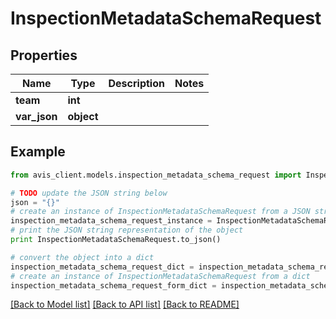 # InspectionMetadataSchemaRequest


## Properties

Name | Type | Description | Notes
------------ | ------------- | ------------- | -------------
**team** | **int** |  |
**var_json** | **object** |  |

## Example

```python
from avis_client.models.inspection_metadata_schema_request import InspectionMetadataSchemaRequest

# TODO update the JSON string below
json = "{}"
# create an instance of InspectionMetadataSchemaRequest from a JSON string
inspection_metadata_schema_request_instance = InspectionMetadataSchemaRequest.from_json(json)
# print the JSON string representation of the object
print InspectionMetadataSchemaRequest.to_json()

# convert the object into a dict
inspection_metadata_schema_request_dict = inspection_metadata_schema_request_instance.to_dict()
# create an instance of InspectionMetadataSchemaRequest from a dict
inspection_metadata_schema_request_form_dict = inspection_metadata_schema_request.from_dict(inspection_metadata_schema_request_dict)
```
[[Back to Model list]](../README.md#documentation-for-models) [[Back to API list]](../README.md#documentation-for-api-endpoints) [[Back to README]](../README.md)
